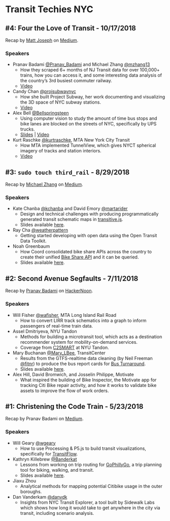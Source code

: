 # Transit Techies NYC

## #4: Four the Love of Transit - 10/17/2018

Recap by [Matt Joseph](https://twitter.com/mattjoseph0) on [Medium](https://medium.com/@mattjoseph/recap-transit-techies-nyc-4-four-the-love-of-transit-317b6fcb8a31).

### Speakers
- Pranav Badami [@Pranav_Badami](https://twitter.com/Pranav_Badami) and Michael Zhang [@mzhang13](https://twitter.com/mzhang13)
  - How they scraped 6+ months of NJ Transit data for over 100,000+ trains, how you can access it, and some interesting data analysis of the country’s 3rd busiest commuter railway.
  - [Video](https://www.youtube.com/watch?v=-IdTpH_ZvXw)
- Candy Chan [@projsubwaynyc](https://twitter.com/projsubwaynyc)
  - How she built Project Subway, her work documenting and visualizing the 3D space of NYC subway stations.
  - [Video](https://www.youtube.com/watch?v=Roc-U1eG5ow)
- Alex Bell [@Bellspringsteen](https://twitter.com/Bellspringsteen)
  - Using computer vision to study the amount of time bus stops and bike lanes are blocked on the streets of NYC, specifically by UPS trucks.
  - [Slides](presentations/2018-10-17_Bell_StatusQuoEverythingSucks.pdf) | [Video](https://www.youtube.com/watch?v=ZGPltKDUhUU)
- Kurt Raschke [@kurtraschke](https://twitter.com/kurtraschke), MTA New York City Transit
  - How MTA implemented TunnelView, which gives NYCT spherical imagery of tracks and station interiors.
  - [Video](https://www.youtube.com/watch?v=JWaIHlogYIc)

## #3: `sudo touch third_rail` - 8/29/2018

Recap by [Michael Zhang](https://twitter.com/mzhang13) on [Medium](https://medium.com/@mzhang13/three-projects-helping-to-build-better-transit-tools-for-the-future-bb3176c0f47b).

### Speakers
- Kate Chanba [@kchanba](https://twitter.com/kchanba) and David Emory [@martarider](https://twitter.com/martarider)
  - Design and technical challenges with producing programmatically generated transit schematic maps in [transitive.js](https://github.com/conveyal/transitive.js/).
  - Slides available [here](presentations/2018-08-29_ChanbaEmory_transitivejs.pdf).
- Ray Cha [@weatherpattern](https://twitter.com/weatherpattern)
  - Getting started developing with open data using the Open Transit Data Toolkit.
- Noah Greenbaum
  - How Coord consolidated bike share APIs across the country to create their unified [Bike Share API](https://coord.co/docs/bike) and it can be queried.
  - Slides available [here](presentations/2018-08-29_Greenbaum_Coord.pdf).

## #2: Second Avenue Segfaults - 7/11/2018

Recap by [Pranav Badami](https://twitter.com/Pranav_Badami) on [HackerNoon](https://hackernoon.com/four-projects-improving-transportation-in-new-york-city-905fb4cd8bac).

### Speakers
- Will Fisher [@wafisher](https://twitter.com/wafisher), MTA Long Island Rail Road
  - How to convert LIRR track schematics into a graph to inform passengers of real-time train data.
- Assel Dmitriyeva, NYU Tandon
  - Methods for building a microtransit tool, which acts as a destination recommender system for mobility-on-demand services.
  - Coverage from [C2SMART](http://c2smart.engineering.nyu.edu/2018/07/13/c2smart-student-presents-at-transit-techies-nyc/) at NYU Tandon.
- Mary Buchanan [@Mary_LBee](https://twitter.com/Mary_LBee), TransitCenter
  - Results from the GTFS-realtime data cleaning (by Neil Freeman [@fitnr](https://twitter.com/fitnr)) to produce the bus report cards for [Bus Turnaround](http://busturnaround.nyc).
  - Slides available [here](presentations/2018-07-11_Buchanan_BusTurnaround.pdf).
- Alex Hill, David Bromwich, and Josselin Philippe, Motivate
  - What inspired the building of Bike Inspector, the Motivate app for tracking Citi Bike repair activity, and how it works to validate bike assets to improve the flow of work orders.

## #1: Christening the Code Train - 5/23/2018

Recap by Pranav Badami on [Medium](https://medium.com/@pranavbadami/transittechiesnyc-a-quick-recap-of-the-inaugural-meetup-b7c3a81428f2).

### Speakers
- Will Geary [@wgeary](https://twitter.com/wgeary)
  - How to use Processing & P5.js to build transit visualizations, specifically for [TransitFlow](https://github.com/transitland/transitland-processing-animation).
- Kathryn Killebrew [@Banderkat](https://twitter.com/Banderkat)
  -  Lessons from working on trip routing for [GoPhillyGo](https://gophillygo.org), a trip planning tool for biking, walking, and transit.
  - Slides available [here](presentations/2018-05-23_Killebrew_GoPhillyGo.pdf).
- Jiaxu Zhou
  - Analytical methods for mapping potential Citibike usage in the outer boroughs.
- Dan Vanderkam [@danvdk](https://twitter.com/danvdk)
  - Insights from NYC Transit Explorer, a tool built by Sidewalk Labs which shows how long it would take to get anywhere in the city via transit, including scenario analysis.
